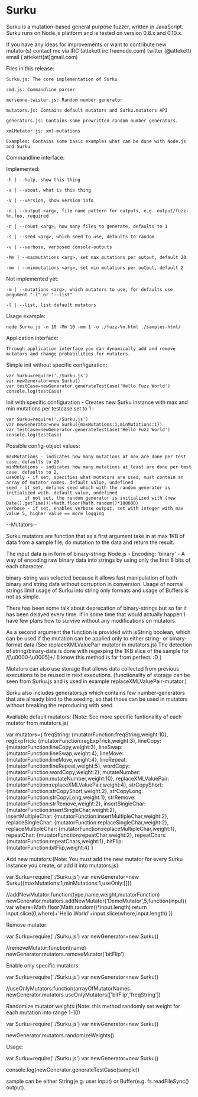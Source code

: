Surku
=====

Surku is a mutation-based general purpose fuzzer, written in JavaScript. Surku runs on
Node.js platform and is tested on version 0.8.x and 0.10.x.

If you have any ideas for improvements or want to contribute new mutator(s) contact me via 
IRC (attekett  irc.freenode.com)
twitter (@attekett)
email ( attekett(at)gmail.com) 

Files in this release:

	Surku.js: The core implementation of Surku

	cmd.js: Commandline parser

	mersenne-twister.js: Random number generator

	mutators.js: Contains default mutators and Surku.mutators API

	generators.js: Contains some prewritten random number generators.

	xmlMutator.js: xml-mutations

	Examples: Contains some basic examples what can be done with Node.js and Surku


Commandline interface:

Implemented:

	-h | --help, show this thing

	-a | --about, what is this thing
	
	-V | --version, show version info
	
	-o | --output <arg>, file name pattern for outputs, e.g. output/fuzz-%n.foo, required
	
	-n | --count <arg>, how many files to generate, defaults to 1
	
	-s | --seed <arg>, which seed to use, defaults to random
	
	-v | --verbose, verbosed console-outputs
	
	-Mm | --maxmutations <arg>, set max mutations per output, default 20
	
	-mm | --minmutations <arg>, set min mutations per output, default 2


Not implemented yet:

	-m | --mutations <arg>, which mutators to use, for defaults use argument "-l" or "--list"

	-l | --list, list default mutators


Usage example:

	node Surku.js -n 10 -Mm 10 -mm 1 -o ./fuzz-%n.html ./samples-html/

Application interface:

	Through application interface you can dynamically add and remove mutators and change probabilities for mutators.

Simple init without specific configuration:

	var Surku=require('./Surku.js')
	var newGenerator=new Surku()
	var testCase=newGenerator.generateTestCase('Hello Fuzz World')
	console.log(testCase)


Init with specific configuration - Creates new Surku instance with max and min mutations per testcase set to 1 :

	var Surku=require('./Surku.js')
	var newGenerator=new Surku({maxMutations:1,minMutations:1})
	var testCase=newGenerator.generateTestCase('Hello Fuzz World')
	console.log(testCase)

Possible config-object values:
	
	maxMutations - indicates how many mutations at max are done per test case, defaults to 20
	minMutations - indicates how many mutations at least are done per test case, defaults to 2,
	useOnly - if set, specifies what mutators are used, must contain an array of mutator names. default value, undefined
	seed - if set, defines seed which with the random generator is initialized with. default value, undefined
		   if not set, the random generator is initialized with (new Date().getTime())+Math.floor(Math.random()*100000)
	verbose - if set, enables verbose output, set with integer with max value 5, higher value == more logging

--Mutators--

Surku mutators are function that as a first argument take in at max 1KB of data from a sample file, 
do mutation to the data and return the result. 

The input data is in form of binary-string:
Node.js - Encoding: 'binary' - A way of encoding raw binary data into strings by using only the first 8 bits of each character.

binary-string was selected because it allows fast manipulation of both binary and string data without corruption in
conversion. Usage of normal strings limit usage of Surku into string only formats and usage of Buffers is not as simple.

There has been some talk about deprecation of binary-strings but so far it has been delayed every time.
If in some time that would actually happen I have few plans how to survive without any modifications on
mutators.

As a second argument the function is provided with isString boolean, which can be used if the mutation 
can be applied only to either string- or binary-format data.(See replaceXMLValuePair mutator in mutators.js) 
The detection of string/binary-data is done with regexping the 1KB slice of the sample for /[\u0000-\u0005]+/ 
(I know this method is far from perfect. :D ) 

Mutators can also use storage that allows data collected from previous executions to be reused in next executions.
(functionality of storage can be seen from Surku.js and is used in example replaceXMLValuePair-mutator.)

Surku also includes generators.js which contains few number-generators that are already bind to the seeding, so
that those can be used in mutators without breaking the reproducing with seed.


Available default mutators: (Note: See more specific funtionality of each mutator from mutators.js)

var mutators={
	freqString:
		{mutatorFunction:freqString,weight:10},
	regExpTrick:
		{mutatorFunction:regExpTrick,weight:3},
	lineCopy:
		{mutatorFunction:lineCopy,weight:3},
	lineSwap:
		{mutatorFunction:lineSwap,weight:4},
	lineMove:
		{mutatorFunction:lineMove,weight:4},
	lineRepeat:
		{mutatorFunction:lineRepeat,weight:5},
	wordCopy:
		{mutatorFunction:wordCopy,weight:2}, 
	mutateNumber:
		{mutatorFunction:mutateNumber,weight:10},
	replaceXMLValuePair:
		{mutatorFunction:replaceXMLValuePair,weight:4},	
	strCopyShort:
		{mutatorFunction:strCopyShort,weight:2},
	strCopyLong:
		{mutatorFunction:strCopyLong,weight:1},	
	strRemove:
		{mutatorFunction:strRemove,weight:2},
	insertSingleChar:
		{mutatorFunction:insertSingleChar,weight:2},	
	insertMultipleChar:
		{mutatorFunction:insertMultipleChar,weight:2},
	replaceSingleChar:
		{mutatorFunction:replaceSingleChar,weight:2},	
	replaceMultipleChar:
		{mutatorFunction:replaceMultipleChar,weight:1},
	repeatChar:
		{mutatorFunction:repeatChar,weight:2},
	repeatChars:
		{mutatorFunction:repeatChars,weight:1},
	bitFlip:
		{mutatorFunction:bitFlip,weight:4}
}

Add new mutators:(Note:  You must add the new mutator for every Surku instance you create, 
							or add it into mutators.js)

var Surku=require('./Surku.js')
var newGenerator=new Surku({maxMutations:1,minMutations:1,useOnly:[]})

//addNewMutator:function(type,name,weight,mutatorFunction)
newGenerator.mutators.addNewMutator('DemoMutator',5,function(input){
	var where=Math.floor(Math.random()*input.length)
	return input.slice(0,where)+'Hello World'+input.slice(where,input.length)
})

Remove mutator: 

var Surku=require('./Surku.js')
var newGenerator=new Surku()

//removeMutator:function(name)
newGenerator.mutators.removeMutator('bitFlip')


Enable only specific mutators:

var Surku=require('./Surku.js')
var newGenerator=new Surku()

//useOnlyMutators:function(arrayOfMutatorNames
newGenerator.mutators.useOnlyMutators(['bitFlip','freqString'])

Randomize mutator weights:(Note: this method randomly set weight for each mutation into range 1-10)

var Surku=require('./Surku.js')
var newGenerator=new Surku()

newGenerator.mutators.randomizeWeights()

Usage:

var Surku=require('./Surku.js')
var newGenerator=new Surku()

console.log(newGenerator.generateTestCase(sample))

sample can be either String(e.g. user input) or Buffer(e.g. fs.readFileSync() output). 
